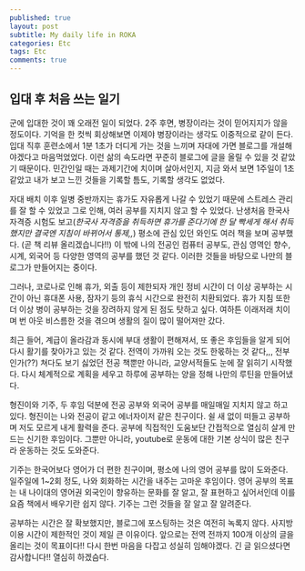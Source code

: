 ```yaml
---
published: true
layout: post
subtitle: My daily life in ROKA
categories: Etc
tags: Etc
comments: true
---
```

## 입대 후 처음 쓰는 일기

 군에 입대한 것이 꽤 오래전 일이 되었다. 2주 후면, 병장이라는 것이 믿어지지가 않을 정도이다. 기억을 한 컷씩 회상해보면 이제야 병장이라는 생각도 이중적으로 같이 든다. 입대 직후 훈련소에서 1분 1초가 더디게 가는 것을 느끼며 자대에 가면 블로그를 개설해야겠다고 마음먹었었다. 이런 삶의 속도라면 꾸준히 블로그에 글을 올릴 수 있을 것 같았기 때문이다. 민간인일 때는 과제기간에 치이며 살아서인지, 지금 와서 보면 1주일이 1초 같았고 내가 보고 느낀 것들을 기록할 틈도, 기록할 생각도 없었다.

자대 배치 이후 일병 중반까지는 휴가도 자유롭게 나갈 수 있었기 때문에 스트레스 관리를 잘 할 수 있었고 그로 인해, 여러 공부를 지치지 않고 할 수 있었다. 난생처음 한국사 자격증 시험도 보고(_한국사 자격증을 취득하면 휴가를 준다기에 한 달 빡세게 해서 취득했지만 결국엔 지침이 바뀌어서 통제,,_) 평소에 관심 있던 와인도 여러 책을 보며 공부했다. (곧 책 리뷰 올리겠습니다!!) 이 밖에 나의 전공인 컴퓨터 공부도, 관심 영역인 향수, 시계, 외국어 등 다양한 영역의 공부를 했던 것 같다. 이러한 것들을 바탕으로 나만의 블로그가 만들어지는 중이다.

그러나, 코로나로 인해 휴가, 외출 등이 제한되자 개인 정비 시간이 더 이상 공부하는 시간이 아닌 휴대폰 사용, 잠자기 등의 휴식 시간으로 완전히 치환되었다. 휴가 지침 또한 더 이상 병이 공부하는 것을 장려하지 않게 된 점도 탓하고 싶다. 여하튼 이래저래 치이며 번 아웃 비스름한 것을 겪으며 생활의 질이 많이 떨어져만 갔다.

최근 들어, 계급이 올라감과 동시에 부대 생활이 편해져서, 또 좋은 후임들을 알게 되어 다시 활기를 찾아가고 있는 것 같다. 전역이 가까워 오는 것도 한몫하는 것 같다,,, 전부인가(??) 쳐다도 보기 싫었던 전공 책뿐만 아니라, 교양서적들도 눈에 잘 읽히기 시작했다. 다시 체계적으로 계획을 세우고 하루에 공부하는 양을 정해 나만의 루틴을 만들어냈다.

형진이와 기주, 두 후임 덕분에 전공 공부와 외국어 공부를 매일매일 지치지 않고 하고 있다. 형진이는 나와 전공이 같고 에너자이저 같은 친구이다. 쉴 새 없이 떠들고 공부하며 저도 모르게 내게 활력을 준다. 공부에 직접적인 도움보단 간접적으로 열심히 살게 만드는 신기한 후임이다. 그뿐만 아니라, youtube로 운동에 대한 기본 상식이 많은 친구라 운동하는 것도 도와준다.

기주는 한국어보다 영어가 더 편한 친구이며, 평소에 나의 영어 공부를 많이 도와준다. 일주일에 1~2회 정도, 나와 회화하는 시간을 내주는 고마운 후임이다. 영어 공부의 목표는 내 나이대의 영어권 외국인이 향유하는 문화를 잘 알고, 잘 표현하고 싶어서인데 이를 요즘 책에서 배우기란 쉽지 않다. 기주는 그런 것들을 잘 알고 잘 알려준다.

공부하는 시간은 잘 확보했지만, 블로그에 포스팅하는 것은 여전히 녹록지 않다. 사지방 이용 시간이 제한적인 것이 제일 큰 이유이다. 앞으로는 전역 전까지 100개 이상의 글을 올리는 것이 목표이다!! 다시 한번 마음을 다잡고 성실히 임해야겠다. 긴 글 읽으셨다면 감사합니다!! 열심히 하겠슴다.
